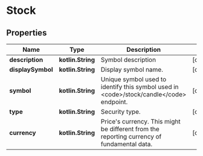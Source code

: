 
# Stock

## Properties
Name | Type | Description | Notes
------------ | ------------- | ------------- | -------------
**description** | **kotlin.String** | Symbol description |  [optional]
**displaySymbol** | **kotlin.String** | Display symbol name. |  [optional]
**symbol** | **kotlin.String** | Unique symbol used to identify this symbol used in &lt;code&gt;/stock/candle&lt;/code&gt; endpoint. |  [optional]
**type** | **kotlin.String** | Security type. |  [optional]
**currency** | **kotlin.String** | Price&#39;s currency. This might be different from the reporting currency of fundamental data. |  [optional]



